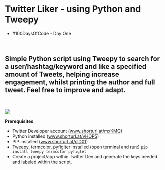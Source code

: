 # Twitter Liker - using Python and Tweepy

- #100DaysOfCode - Day One

<br/>

## Simple Python script using Tweepy to search for a user/hashtag/keyword and like a specified amount of Tweets, helping increase engagement, whilst printing the author and full tweet. Feel free to improve and adapt.

<br/>

![](https://github.com/jameswylde/twitter-liker/blob/main/example.gif)


**Prerequisites**

- Twitter Developer account (www.shorturl.at/mxKMQ)
- Python installed (www.shorturl.at/vHOP5)
- PIP installed (www.shorturl.at/clD01)
- Tweepy, termcolor, pyfiglter installed (open terminal and run:) ```pip install tweepy termcolor pyfiglet``` 
- Create a project/app within Twitter Dev and generate the keys needed and labeled within the script.

